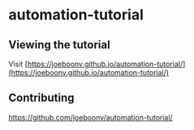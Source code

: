 # automation-tutorial

## Viewing the tutorial

Visit [https://joeboonv.github.io/automation-tutorial/](https://joeboonv.github.io/automation-tutorial/)

## Contributing

https://github.com/joeboonv/automation-tutorial/



